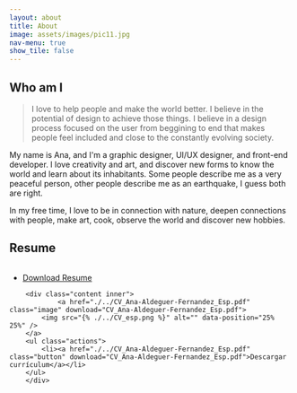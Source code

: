 ```yaml
---
layout: about
title: About
image: assets/images/pic11.jpg
nav-menu: true
show_tile: false
---
```


<section id="one">
<h2>Who am I</h2>

<!-- Blockquote -->
<blockquote>I love to help people and make the world better. I believe in the potential of design to achieve those things. I believe in a design process focused on the user from beggining to end that makes people feel included and close to the constantly evolving society.</blockquote>

My name is Ana, and I'm a graphic designer, UI/UX designer, and front-end developer. I love creativity and art, and discover new forms to know the world and learn about its inhabitants. Some people describe me as a very peaceful person, other people describe me as an earthquake, I guess both are right.

In my free time, I love to be in connection with nature, deepen connections with people, make art, cook, observe the world and discover new hobbies.

</section>

<section id="two">
<h2>Resume</h2>
</section>

<section class="special" id="three">
    <div class="content inner">
<a href="./../CV_Ana-Aldeguer-Fernandez_Eng.pdf" class="image" download="CV_Ana-Aldeguer-Fernandez_Eng.pdf">
			<img src="{% link ./../CV_eng.png %}" alt="" data-position="25% 25%" />
		</a>
        <ul class="actions">
    		<li><a href="./../CV_Ana-Aldeguer-Fernandez_Eng.pdf" class="button" download="CV_Ana-Aldeguer-Fernandez_Eng.pdf">Download Resume</a></li>
    	</ul>
    </div>

    	<div class="content inner">
    			<a href="./../CV_Ana-Aldeguer-Fernandez_Esp.pdf" class="image" download="CV_Ana-Aldeguer-Fernandez_Esp.pdf">
    		<img src="{% ./../CV_esp.png %}" alt="" data-position="25% 25%" />
    	</a>
        <ul class="actions">
    		<li><a href="./../CV_Ana-Aldeguer-Fernandez_Esp.pdf" class="button" download="CV_Ana-Aldeguer-Fernandez_Esp.pdf">Descargar currículum</a></li>
    	</ul>
    	</div>

</section>
